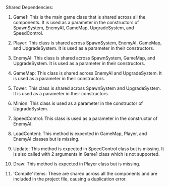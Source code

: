 Shared Dependencies:

1. Game1: This is the main game class that is shared across all the components. It is used as a parameter in the constructors of SpawnSystem, EnemyAI, GameMap, UpgradeSystem, and SpeedControl.

2. Player: This class is shared across SpawnSystem, EnemyAI, GameMap, and UpgradeSystem. It is used as a parameter in their constructors.

3. EnemyAI: This class is shared across SpawnSystem, GameMap, and UpgradeSystem. It is used as a parameter in their constructors.

4. GameMap: This class is shared across EnemyAI and UpgradeSystem. It is used as a parameter in their constructors.

5. Tower: This class is shared across SpawnSystem and UpgradeSystem. It is used as a parameter in their constructors.

6. Minion: This class is used as a parameter in the constructor of UpgradeSystem.

7. SpeedControl: This class is used as a parameter in the constructor of EnemyAI.

8. LoadContent: This method is expected in GameMap, Player, and EnemyAI classes but is missing.

9. Update: This method is expected in SpeedControl class but is missing. It is also called with 2 arguments in Game1 class which is not supported.

10. Draw: This method is expected in Player class but is missing.

11. 'Compile' items: These are shared across all the components and are included in the project file, causing a duplication error.
